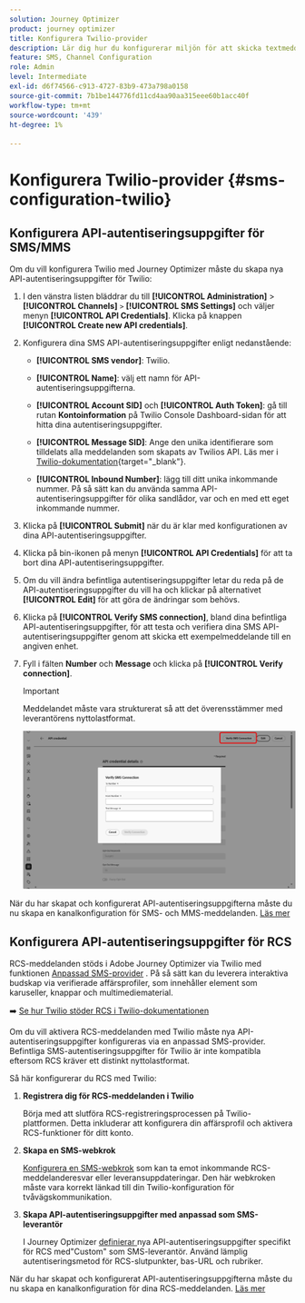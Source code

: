```yaml
---
solution: Journey Optimizer
product: journey optimizer
title: Konfigurera Twilio-provider
description: Lär dig hur du konfigurerar miljön för att skicka textmeddelanden med Journey Optimizer med Twilio
feature: SMS, Channel Configuration
role: Admin
level: Intermediate
exl-id: d6f74566-c913-4727-83b9-473a798a0158
source-git-commit: 7b1be144776fd11cd4aa90aa315eee60b1acc40f
workflow-type: tm+mt
source-wordcount: '439'
ht-degree: 1%

---
```


# Konfigurera Twilio-provider {#sms-configuration-twilio}

## Konfigurera API-autentiseringsuppgifter för SMS/MMS

Om du vill konfigurera Twilio med Journey Optimizer måste du skapa nya API-autentiseringsuppgifter för Twilio:

1. I den vänstra listen bläddrar du till **[!UICONTROL Administration]** > **[!UICONTROL Channels]** `>` **[!UICONTROL SMS Settings]** och väljer menyn **[!UICONTROL API Credentials]**. Klicka på knappen **[!UICONTROL Create new API credentials]**.

1. Konfigurera dina SMS API-autentiseringsuppgifter enligt nedanstående:

   * **[!UICONTROL SMS vendor]**: Twilio.

   * **[!UICONTROL Name]**: välj ett namn för API-autentiseringsuppgifterna.

   * **[!UICONTROL Account SID]** och **[!UICONTROL Auth Token]**: gå till rutan **Kontoinformation** på Twilio Console Dashboard-sidan för att hitta dina autentiseringsuppgifter.

   * **[!UICONTROL Message SID]**: Ange den unika identifierare som tilldelats alla meddelanden som skapats av Twilios API. Läs mer i [Twilio-dokumentation](https://support.twilio.com/hc/en-us/articles/223134387-What-is-a-Message-SID-){target="_blank"}.

   * **[!UICONTROL Inbound Number]**: lägg till ditt unika inkommande nummer. På så sätt kan du använda samma API-autentiseringsuppgifter för olika sandlådor, var och en med ett eget inkommande nummer.

1. Klicka på **[!UICONTROL Submit]** när du är klar med konfigurationen av dina API-autentiseringsuppgifter.

1. Klicka på bin-ikonen på menyn **[!UICONTROL API Credentials]** för att ta bort dina API-autentiseringsuppgifter.

1. Om du vill ändra befintliga autentiseringsuppgifter letar du reda på de API-autentiseringsuppgifter du vill ha och klickar på alternativet **[!UICONTROL Edit]** för att göra de ändringar som behövs.

1. Klicka på **[!UICONTROL Verify SMS connection]**, bland dina befintliga API-autentiseringsuppgifter, för att testa och verifiera dina SMS API-autentiseringsuppgifter genom att skicka ett exempelmeddelande till en angiven enhet.

1. Fyll i fälten **Number** och **Message** och klicka på **[!UICONTROL Verify connection]**.

   >[!IMPORTANT]
   >
   >Meddelandet måste vara strukturerat så att det överensstämmer med leverantörens nyttolastformat.

   ![](assets/verify-connection.png)

När du har skapat och konfigurerat API-autentiseringsuppgifterna måste du nu skapa en kanalkonfiguration för SMS- och MMS-meddelanden. [Läs mer](sms-configuration-surface.md)

## Konfigurera API-autentiseringsuppgifter för RCS

RCS-meddelanden stöds i Adobe Journey Optimizer via Twilio med funktionen [Anpassad SMS-provider](sms-configuration-custom.md) . På så sätt kan du leverera interaktiva budskap via verifierade affärsprofiler, som innehåller element som karuseller, knappar och multimediematerial.

➡️ [Se hur Twilio stöder RCS i Twilio-dokumentationen ](https://www.twilio.com/docs/rcs)

Om du vill aktivera RCS-meddelanden med Twilio måste nya API-autentiseringsuppgifter konfigureras via en anpassad SMS-provider. Befintliga SMS-autentiseringsuppgifter för Twilio är inte kompatibla eftersom RCS kräver ett distinkt nyttolastformat.

Så här konfigurerar du RCS med Twilio:

1. **Registrera dig för RCS-meddelanden i Twilio**

   Börja med att slutföra RCS-registreringsprocessen på Twilio-plattformen. Detta inkluderar att konfigurera din affärsprofil och aktivera RCS-funktioner för ditt konto.

1. **Skapa en SMS-webkrok**

   [Konfigurera en SMS-webkrok](sms-configuration-custom.md#webhook) som kan ta emot inkommande RCS-meddelanderesvar eller leveransuppdateringar. Den här webkroken måste vara korrekt länkad till din Twilio-konfiguration för tvåvägskommunikation.

1. **Skapa API-autentiseringsuppgifter med anpassad som SMS-leverantör**

   I Journey Optimizer [definierar ](sms-configuration-custom.md#api-credential) nya API-autentiseringsuppgifter specifikt för RCS med&quot;Custom&quot; som SMS-leverantör. Använd lämplig autentiseringsmetod för RCS-slutpunkter, bas-URL och rubriker.

När du har skapat och konfigurerat API-autentiseringsuppgifterna måste du nu skapa en kanalkonfiguration för dina RCS-meddelanden. [Läs mer](sms-configuration-surface.md)







